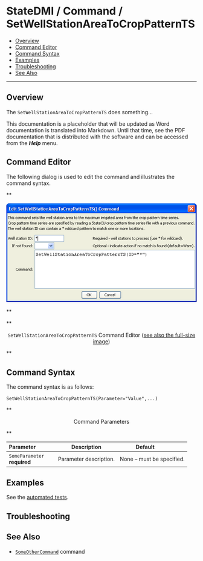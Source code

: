 # StateDMI / Command / SetWellStationAreaToCropPatternTS #

* [Overview](#overview)
* [Command Editor](#command-editor)
* [Command Syntax](#command-syntax)
* [Examples](#examples)
* [Troubleshooting](#troubleshooting)
* [See Also](#see-also)

-------------------------

## Overview ##

The `SetWellStationAreaToCropPatternTS` does something...

This documentation is a placeholder that will be updated as Word documentation is translated into Markdown.
Until that time, see the PDF documentation that is distributed with the software and can be accessed
from the ***Help*** menu.

## Command Editor ##

The following dialog is used to edit the command and illustrates the command syntax.

**<p style="text-align: center;">
![SetWellStationAreaToCropPatternTS](SetWellStationAreaToCropPatternTS.png)
</p>**

**<p style="text-align: center;">
`SetWellStationAreaToCropPatternTS` Command Editor (<a href="../SetWellStationAreaToCropPatternTS.png">see also the full-size image</a>)
</p>**

## Command Syntax ##

The command syntax is as follows:

```text
SetWellStationAreaToCropPatternTS(Parameter="Value",...)
```
**<p style="text-align: center;">
Command Parameters
</p>**

| **Parameter**&nbsp;&nbsp;&nbsp;&nbsp;&nbsp;&nbsp;&nbsp;&nbsp;&nbsp;&nbsp;&nbsp;&nbsp; | **Description** | **Default**&nbsp;&nbsp;&nbsp;&nbsp;&nbsp;&nbsp;&nbsp;&nbsp;&nbsp;&nbsp; |
| --------------|-----------------|----------------- |
|`SomeParameter`<br>**required**|Parameter description.|None – must be specified.|

## Examples ##

See the [automated tests](https://github.com/OpenCDSS/cdss-app-statedmi-test/tree/master/test/regression/commands/SetWellStationAreaToCropPatternTS).

## Troubleshooting ##

## See Also ##

* [`SomeOtherCommand`](../SomeOtherCommand/SomeOtherCommand) command
